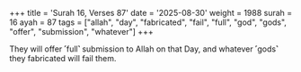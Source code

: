 +++
title = 'Surah 16, Verses 87'
date = '2025-08-30'
weight = 1988
surah = 16
ayah = 87
tags = ["allah", "day", "fabricated", "fail", "full", "god", "gods", "offer", "submission", "whatever"]
+++

They will offer ˹full˺ submission to Allah on that Day, and whatever ˹gods˺ they fabricated will fail them.